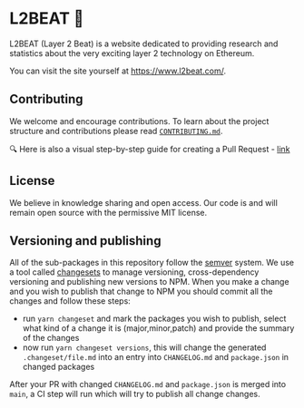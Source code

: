 # L2BEAT 💓

L2BEAT (Layer 2 Beat) is a website dedicated to providing research and statistics about the very exciting layer 2 technology on Ethereum.

You can visit the site yourself at https://www.l2beat.com/.

## Contributing

We welcome and encourage contributions. To learn about the project structure and contributions please read [`CONTRIBUTING.md`](https://github.com/l2beat/l2beat/blob/master/CONTRIBUTING.md).

🔍 Here is also a visual step-by-step guide for creating a Pull Request - [link](https://www.notion.so/l2beat/How-to-add-milestones-0e8684a83c3c48ce8bc7b605d9c9a1bf)

## License

We believe in knowledge sharing and open access. Our code is and will remain open source with the permissive MIT license.

## Versioning and publishing

All of the sub-packages in this repository follow the [semver](https://semver.org/) system.
We use a tool called [changesets](https://github.com/changesets/changesets) to manage versioning, cross-dependency versioning and publishing new versions to NPM.
When you make a change and you wish to publish that change to NPM you should commit all the changes and follow these steps:

- run `yarn changeset` and mark the packages you wish to publish, select what kind of a change it is (major,minor,patch) and provide the summary of the changes
- now run `yarn changeset versions`, this will change the generated `.changeset/file.md` into an entry into `CHANGELOG.md` and `package.json` in changed packages

After your PR with changed `CHANGELOG.md` and `package.json` is merged into `main`, a CI step will run which will try to publish all change changes.
